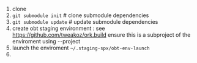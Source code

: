 1. clone 
2. ```git submodule init``` # clone submodule dependencies
3. ```git submodule update``` # update submodule dependencies
4. create obt staging environment : see https://github.com/tweakoz/ork.build
    ensure this is a subproject of the enviroment using --project <path to spx_imagetest_sanitized>
6. launch the enviroment ```~/.staging-spx/obt-env-launch```
7. 
